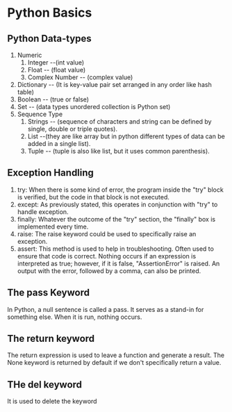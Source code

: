 # Python Basics

## Python Data-types
1. Numeric
   1. Integer --(int value)
   3. Float -- (float value)
   2. Complex Number -- (complex value)
2. Dictionary -- (It is key-value pair set arranged in any order like hash table)
3. Boolean -- (true or false)
4. Set -- (data types unordered collection is Python set)
5. Sequence Type
   1. Strings -- (sequence of characters and string can be defined by single, double or triple quotes).
   2. List --(they are like array but in python different types of data can be added in a single list).
   3. Tuple -- (tuple is also like list, but it uses common parenthesis).

## Exception Handling
   1. try: When there is some kind of error, the program inside the "try" block is verified, but the code in that block is not executed.
   2. except: As previously stated, this operates in conjunction with "try" to handle exception.
   3. finally: Whatever the outcome of the "try" section, the "finally" box is implemented every time.
   4. raise: The raise keyword could be used to specifically raise an exception.
   5. assert: This method is used to help in troubleshooting. Often used to ensure that code is correct. Nothing occurs if an expression is interpreted as true; however, if it is false, "AssertionError" is raised. An output with the error, followed by a comma, can also be printed.

## The pass Keyword

In Python, a null sentence is called a pass. It serves as a stand-in for something else. When it is run, nothing occurs.

## The return keyword
The return expression is used to leave a function and generate a result.
The None keyword is returned by default if we don't specifically return a value.

## THe del keyword
It is used to delete the keyword

